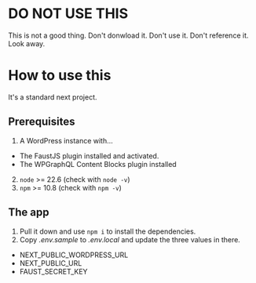 # DO NOT USE THIS
This is not a good thing. Don't donwload it. Don't use it. Don't reference it. Look away.

# How to use this
It's a standard next project.

## Prerequisites
1. A WordPress instance with…
  - The FaustJS plugin installed and activated.
  - The WPGraphQL Content Blocks plugin installed
2. `node` >= 22.6 (check with `node -v`)
3. `npm` >= 10.8 (check with `npm -v`)


## The app

1. Pull it down and use `npm i` to install the dependencies.
2. Copy _.env.sample_ to _.env.local_ and update the three values in there.
  - NEXT_PUBLIC_WORDPRESS_URL
  - NEXT_PUBLIC_URL
  - FAUST_SECRET_KEY